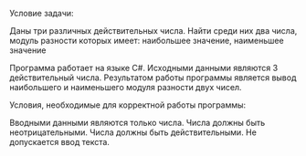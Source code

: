 Условие задачи:

Даны три различных действительных числа. Найти среди них два числа, модуль разности которых имеет: наибольшее значение, наименьшее значение

Программа работает на языке C#. Исходными данными являются 3 действительный числа. Результатом работы программы является вывод наибольшего и наименьшего модуля разности двух чисел.

Условия, необходимые для корректной работы программы:

Вводными данными являются только числа. Числа должны быть неотрицательными. Числа должны быть действительными. Не допускается ввод текста.
